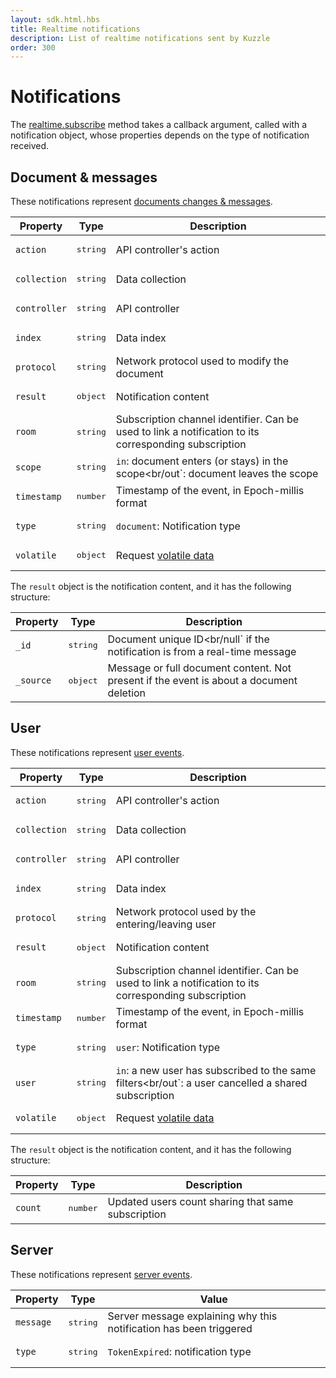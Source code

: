 ```yaml
---
layout: sdk.html.hbs
title: Realtime notifications
description: List of realtime notifications sent by Kuzzle
order: 300
---
```


# Notifications

The [realtime.subscribe](/sdk/js/6/realtime/subscribe) method takes a callback argument, called with a notification object, whose properties depends on the type of notification received.

## Document & messages

These notifications represent [documents changes & messages](/api/1/essentials/notifications#documents-changes-messages-default).

| Property     | Type              | Description                                                                                           |
| ------------ | ----------------- | ----------------------------------------------------------------------------------------------------- |
| `action`     | <pre>string</pre> | API controller's action                                                                               |
| `collection` | <pre>string</pre> | Data collection                                                                                       |
| `controller` | <pre>string</pre> | API controller                                                                                        |
| `index`      | <pre>string</pre> | Data index                                                                                            |
| `protocol`   | <pre>string</pre> | Network protocol used to modify the document                                                          |
| `result`     | <pre>object</pre> | Notification content                                                                                  |
| `room`       | <pre>string</pre> | Subscription channel identifier. Can be used to link a notification to its corresponding subscription |
| `scope`      | <pre>string</pre> | `in`: document enters (or stays) in the scope<br/out`: document leaves the scope                      |
| `timestamp`  | <pre>number</pre> | Timestamp of the event, in Epoch-millis format                                                        |
| `type`       | <pre>string</pre> | `document`: Notification type                                                                         |
| `volatile`   | <pre>object</pre> | Request [volatile data](/api/1/essentials/volatile-data/)                                             |

The `result` object is the notification content, and it has the following structure:

| Property  | Type              | Description                                                                             |
| --------- | ----------------- | --------------------------------------------------------------------------------------- |
| `_id`     | <pre>string</pre> | Document unique ID<br/null` if the notification is from a real-time message             |
| `_source` | <pre>object</pre> | Message or full document content. Not present if the event is about a document deletion |

## User

These notifications represent [user events](/api/1/essentials/notifications#user-events-default).

| Property     | Type              | Description                                                                                           |
| ------------ | ----------------- | ----------------------------------------------------------------------------------------------------- |
| `action`     | <pre>string</pre> | API controller's action                                                                               |
| `collection` | <pre>string</pre> | Data collection                                                                                       |
| `controller` | <pre>string</pre> | API controller                                                                                        |
| `index`      | <pre>string</pre> | Data index                                                                                            |
| `protocol`   | <pre>string</pre> | Network protocol used by the entering/leaving user                                                    |
| `result`     | <pre>object</pre> | Notification content                                                                                  |
| `room`       | <pre>string</pre> | Subscription channel identifier. Can be used to link a notification to its corresponding subscription |
| `timestamp`  | <pre>number</pre> | Timestamp of the event, in Epoch-millis format                                                        |
| `type`       | <pre>string</pre> | `user`: Notification type                                                                             |
| `user`       | <pre>string</pre> | `in`: a new user has subscribed to the same filters<br/out`: a user cancelled a shared subscription   |
| `volatile`   | <pre>object</pre> | Request [volatile data](/api/1/essentials/volatile-data/)                                             |

The `result` object is the notification content, and it has the following structure:

| Property | Type              | Description                                        |
| -------- | ----------------- | -------------------------------------------------- |
| `count`  | <pre>number</pre> | Updated users count sharing that same subscription |

## Server

These notifications represent [server events](/api/1/essentials/notifications#server-events-default).

| Property  | Type              | Value                                                              |
| --------- | ----------------- | ------------------------------------------------------------------ |
| `message` | <pre>string</pre> | Server message explaining why this notification has been triggered |
| `type`    | <pre>string</pre> | `TokenExpired`: notification type                                  |
